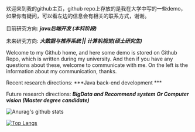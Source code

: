 欢迎来到我的github主页，github repo上存放的是我在大学中写的一些demo，如果你有疑问，可以看左边的信息会有相关的联系方式，谢谢。

目前研究方向: ***java后端开发 (本科阶段)***

未来研究方向: ***大数据与推荐系统 || 计算机视觉(硕士研究生)***

Welcome to my Github home, and here some demo is stored on Github Repo, which is written during my university. And then if you have any questions about these, welcome to communicate with me. On the left is the information about  my communication, thanks. 

Recent research directions: ***Java back-end development ***

Future research directions: ***BigData and Recommend system Or Computer vision (Master degree candidate)***


![Anurag's github stats](https://github-readme-stats.vercel.app/api?username=1291945816&show_icons=true&theme=dracula)

[![Top Langs](https://github-readme-stats.vercel.app/api/top-langs/?username=1291945816)](https://github.com/anuraghazra/github-readme-stats)
